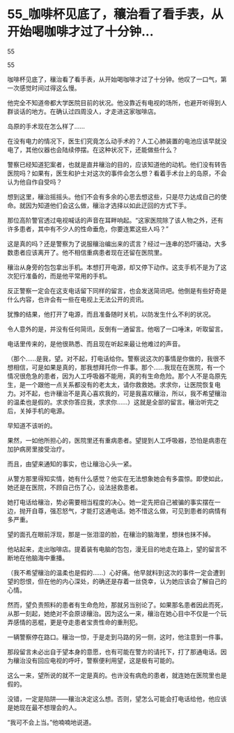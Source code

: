 # 55_咖啡杯见底了，穰治看了看手表，从开始喝咖啡才过了十分钟...

55

55

咖啡杯见底了，穰治看了看手表，从开始喝咖啡才过了十分钟。他叹了一口气，第一次感觉时间过得这么慢。

他完全不知道帝都大学医院目前的状况。他没靠近有电视的场所，也避开听得到人群谈话的地方。在确认过四周没人，才走进这家咖啡店。

岛原的手术现在怎么样了……

在没有电力的情况下，医生们究竟怎么动手术的？人工心肺装置的电池应该早就没电了，其他仪器也会陆续停摆。在这种状况下，还能做些什么？

警察已经知道犯案者，也就是直井穰治的目的，应该知道他的动机。他们没有转告医院吗？如果有，医生和护士对这次的事件会怎么想？看着手术台上的岛原，不会认为他自作自受吗？

想到这里，穰治摇摇头。他们不会有多余的心思去想这些，只是尽力达成自己的使命。就因为知道他们会这么做，穰治才选择以如此迂回的方式下手。

那位高阶警官透过电视喊话的声音在耳畔响起。“这家医院除了该人物之外，还有许多患者，其中有不少人的性命垂危，你要连累这些人吗？”

这是真的吗？还是警察为了说服穰治编出来的谎言？经过一连串的恐吓骚动，大多数患者应该离开了。他不相信重病患者现在还留在医院里。

穰治从身旁的包包拿出手机。本想打开电源，却又停下动作。这支手机不是为了这次犯行准备的，而是他平常用的手机。

反正警察一定会在这支电话留下同样的留言，也会发送简讯吧。他倒是有些好奇是什么内容，也许会有一些在电视上无法公开的资讯。

犹豫的结果，他打开了电源，而且准备随时关机，以防发生什么不利的状况。

令人意外的是，并没有任何简讯，反倒有一通留言。他咽了一口唾沫，听取留言。

电话里传来的，是他很熟悉、而且现在听起来最让他难过的声音。

（那个……是我，望。对不起，打电话给你。警察说这次的事情是你做的，我很不想相信，可是如果是真的，那我想拜托你一件事。那个……我现在在医院，有一个情况很危急的患者，因为人工呼吸器不能用，真的有生命危险。那个人不是岛原先生，是一个跟他一点关系都没有的老太太，请你救救她。求求你，让医院恢复电力。对不起，也许穰治不是真心喜欢我的，可是我喜欢穰治，所以，我不希望穰治的温柔也是假的。求求你答应我，求求你……）这就是全部的留言。穰治听完之后，关掉手机的电源。

早知道不该听的。

果然，一如他所担心的，医院里还有重病患者。望提到人工呼吸器，恐怕是病患在加护病房里接受治疗。

而且，由望来通知的事实，也让穰治心头一紧。

从警方那里得知实情，她有什么感觉？他实在无法想象她会有多震惊。即使如此，她还是在医院，不顾自己伤了心，设法拯救患者。

她打电话给穰治，势必需要相当程度的决心。她一定先把自己被骗的事实摆在一边，抛开自尊，强忍怒气，才能打这通电话。她不惜这么做，可见到患者的病情有多严重。

望的面孔在眼前浮现，那是一张泪湿的脸，在穰治的脑海里，想抹也抹不掉。

他站起来，走出咖啡店。提着装有电脑的包包，漫无目的地走在路上，望的留言不断地在他脑海中重播。

（我不希望穰治的温柔也是假的……）心好痛。他早就料到这次的事件一定会遭到望的怨恨，但在他的内心深处，的确还是存着一丝侥幸，认为她应该会了解自己的心情。

然而，望负责照料的患者有生命危险，那就另当别论了。如果那名患者因此而死，从那一刻起，她绝对不会原谅穰治。因为这么一来，穰治在她心目中不仅是一个玩弄感情的恶棍，更是夺走患者宝贵性命的重刑犯。

一辆警察停在路口。穰治一惊，于是走到马路的另一侧，这时，他注意到一件事。

那段留言未必出自于望本身的意愿，也有可能在警方的请托下，打了那通电话。因为穰治没有回应电视的呼吁，警察便利用望，这是极有可能的。

这么一来，望所说的就不一定是真的。也许没有病危的患者，就连她在医院里也是假的。

没错，一定是陷阱——穰治决定这么想。否则，望怎么可能会打电话给他，他应该是她现在最不想理会的人。

“我可不会上当。”他喃喃地说道。